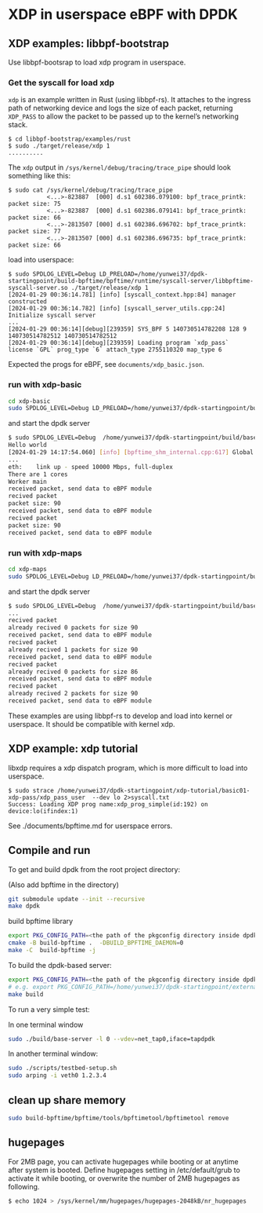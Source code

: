# XDP in userspace eBPF with DPDK

## XDP examples: libbpf-bootstrap

Use libbpf-bootsrap to load xdp program in userspace.

### Get the syscall for load xdp

`xdp` is an example written in Rust (using libbpf-rs). It attaches to
the ingress path of networking device and logs the size of each packet,
returning `XDP_PASS` to allow the packet to be passed up to the kernel’s
networking stack.

```shell
$ cd libbpf-bootstrap/examples/rust
$ sudo ./target/release/xdp 1
..........
```

The `xdp` output in `/sys/kernel/debug/tracing/trace_pipe` should look
something like this:

```shell
$ sudo cat /sys/kernel/debug/tracing/trace_pipe
           <...>-823887  [000] d.s1 602386.079100: bpf_trace_printk: packet size: 75
           <...>-823887  [000] d.s1 602386.079141: bpf_trace_printk: packet size: 66
           <...>-2813507 [000] d.s1 602386.696702: bpf_trace_printk: packet size: 77
           <...>-2813507 [000] d.s1 602386.696735: bpf_trace_printk: packet size: 66
```

load into userspace:

```console
$ sudo SPDLOG_LEVEL=Debug LD_PRELOAD=/home/yunwei37/dpdk-startingpoint/build-bpftime/bpftime/runtime/syscall-server/libbpftime-syscall-server.so ./target/release/xdp 1
[2024-01-29 00:36:14.781] [info] [syscall_context.hpp:84] manager constructed
[2024-01-29 00:36:14.782] [info] [syscall_server_utils.cpp:24] Initialize syscall server
...
[2024-01-29 00:36:14][debug][239359] SYS_BPF 5 140730514782208 128 9 140730514782512 140730514782512
[2024-01-29 00:36:14][debug][239359] Loading program `xdp_pass` license `GPL` prog_type `6` attach_type 2755110320 map_type 6
```

Expected the progs for eBPF, see `documents/xdp_basic.json`.

### run with xdp-basic

```sh
cd xdp-basic
sudo SPDLOG_LEVEL=Debug LD_PRELOAD=/home/yunwei37/dpdk-startingpoint/build-bpftime/bpftime/runtime/syscall-server/libbpftime-syscall-server.so ./target/release/xdp 1
```

and start the dpdk server

```sh
$ sudo SPDLOG_LEVEL=Debug  /home/yunwei37/dpdk-startingpoint/build/base-server  -l 0 --vdev=net_tap0,iface=tapdpdk
Hello world
[2024-01-29 14:17:54.060] [info] [bpftime_shm_internal.cpp:617] Global shm constructed. shm_open_type 1 for bpftime_maps_shm
...
eth:    link up - speed 10000 Mbps, full-duplex
There are 1 cores
Worker main
received packet, send data to eBPF module
recived packet
packet size: 90
received packet, send data to eBPF module
recived packet
packet size: 90
received packet, send data to eBPF module
```

### run with xdp-maps

```sh
cd xdp-maps
sudo SPDLOG_LEVEL=Debug LD_PRELOAD=/home/yunwei37/dpdk-startingpoint/build-bpftime/bpftime/runtime/syscall-server/libbpftime-syscall-server.so ./target/release/xdp 1
```

and start the dpdk server

```sh
$ sudo SPDLOG_LEVEL=Debug  /home/yunwei37/dpdk-startingpoint/build/base-server  -l 0 --vdev=net_tap0,iface=tapdpdk
...
recived packet
already recived 0 packets for size 90
received packet, send data to eBPF module
recived packet
already recived 1 packets for size 90
received packet, send data to eBPF module
recived packet
already recived 0 packets for size 86
received packet, send data to eBPF module
recived packet
already recived 2 packets for size 90
received packet, send data to eBPF module
```

These examples are using libbpf-rs to develop and load into kernel or userspace. It should be compatible with kernel xdp.

## XDP example: xdp tutorial

libxdp requires a xdp dispatch program, which is more difficult to load into userspace.

```console
$ sudo strace /home/yunwei37/dpdk-startingpoint/xdp-tutorial/basic01-xdp-pass/xdp_pass_user  --dev lo 2>syscall.txt
Success: Loading XDP prog name:xdp_prog_simple(id:192) on device:lo(ifindex:1)
```

See ./documents/bpftime.md for userspace errors.

## Compile and run

To get and build dpdk from the root project directory:

(Also add bpftime in the directory)

```sh
git submodule update --init --recursive
make dpdk
```

build bpftime library

```sh
export PKG_CONFIG_PATH=<the path of the pkgconfig directory inside dpdk>
cmake -B build-bpftime .  -DBUILD_BPFTIME_DAEMON=0
make -C  build-bpftime -j
```

To build the dpdk-based server:

```sh
export PKG_CONFIG_PATH=<the path of the pkgconfig directory inside dpdk>
# e.g. export PKG_CONFIG_PATH=/home/yunwei37/dpdk-startingpoint/external/dpdk/install-dir/lib/x86_64-linux-gnu/pkgconfig
make build
```

To run a very simple test:

In one terminal window

```sh
sudo ./build/base-server -l 0 --vdev=net_tap0,iface=tapdpdk
```

In another terminal window:

```sh
sudo ./scripts/testbed-setup.sh
sudo arping -i veth0 1.2.3.4
```

## clean up share memory

```sh
sudo build-bpftime/bpftime/tools/bpftimetool/bpftimetool remove
```

## hugepages

For 2MB page, you can activate hugepages while booting or at anytime after system is booted. Define hugepages setting in /etc/default/grub to activate it while booting, or overwrite the number of 2MB hugepages as following.

```sh
$ echo 1024 > /sys/kernel/mm/hugepages/hugepages-2048kB/nr_hugepages
```